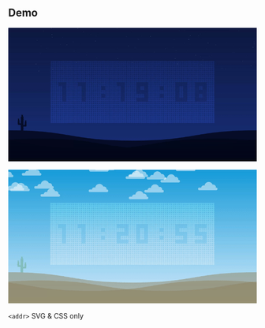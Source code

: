 ## Demo

![Night](https://raw.githubusercontent.com/johnyzelba/Just-Another-Clock/master/night.gif)

![Day](https://raw.githubusercontent.com/johnyzelba/Just-Another-Clock/master/day.gif)

`<addr>` SVG & CSS only
